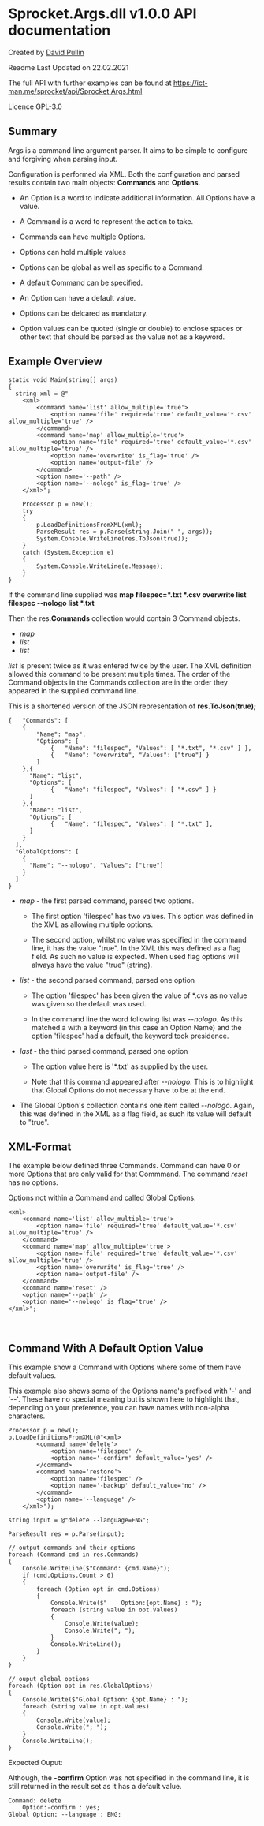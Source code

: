 # Sprocket.Args.dll v1.0.0 API documentation

Created by [David Pullin](https://ict-man.me)

Readme Last Updated on 22.02.2021

The full API with further examples can be found at https://ict-man.me/sprocket/api/Sprocket.Args.html

Licence GPL-3.0 


## Summary

Args is a command line argument parser.  It aims to be simple to configure and forgiving when parsing input.

Configuration is performed via XML. Both the configuration and parsed results contain two main objects: **Commands** and **Options**.

- An Option is a word to indicate additional information.  All Options have a value.

- A Command is a word to represent the action to take.

- Commands can have multiple Options.

- Options can hold multiple values

- Options can be global as well as specific to a Command.

- A default Command can be specified.

- An Option can have a default value.

- Options can be delcared as mandatory.

- Option values can be quoted (single or double) to enclose spaces or other text that should be parsed as the value not as a keyword.



## Example Overview

    static void Main(string[] args)
    {
	  string xml = @"
        <xml>
            <command name='list' allow_multiple='true'>
                <option name='file' required='true' default_value='*.csv' allow_multiple='true' />
            </command>
            <command name='map' allow_multiple='true'>
                <option name='file' required='true' default_value='*.csv' allow_multiple='true' />
                <option name='overwrite' is_flag='true' />
                <option name='output-file' />
            </command>
            <option name='--path' />
            <option name='--nologo' is_flag='true' />
        </xml>";

		Processor p = new();
		try
		{
			p.LoadDefinitionsFromXML(xml);
			ParseResult res = p.Parse(string.Join(" ", args));
			System.Console.WriteLine(res.ToJson(true));
		}
		catch (System.Exception e)
		{
			System.Console.WriteLine(e.Message);
		}
	}

If the command line supplied was **map filespec=\*.txt \*.csv  overwrite list filespec --nologo list \*.txt**

Then the res.**Commands** collection would contain 3 Command objects.

 - *map*
 - *list*
 - *list*

 *list* is present twice as it was entered twice by the user.  The XML definition allowed this command to be present multiple times. The order of the Command objects in the Commands collection are in the order they appeared in the supplied command line.

 This is a shortened version of the JSON representation of **res.ToJson(true);**

 	{   "Commands": [
		{   
            "Name": "map",
		    "Options": [
                {   "Name": "filespec", "Values": [ "*.txt", "*.csv" ] },
                {   "Name": "overwrite", "Values": ["true"] }
            ]
		},{
		  "Name": "list",
		  "Options": [
			    {   "Name": "filespec", "Values": [ "*.csv" ] }
          ]
		},{
		  "Name": "list",
		  "Options": [
			    {   "Name": "filespec", "Values": [	"*.txt" ],
		  ]
		}
	  ],
	  "GlobalOptions": [
		{
		  "Name": "--nologo", "Values": ["true"]
		}
	  ]
	}

 - *map* - the first parsed command, parsed two options.

    - The first option 'filespec' has two values.  This option was defined in the XML as allowing multiple options.

    - The second option, whilst no value was specified in the command line, it has the value "true".  In the XML this was defined as a flag field.  As such no value is expected.  When used flag options will always have the value "true" (string).
 
 - *list* - the second parsed command, parsed one option

    - The option 'filespec' has been given the value of *.cvs as no value was given so the default was used.  

    - In the command line the word following list was *--nologo*.  As this matched a with a keyword (in this case an Option Name) and the option 'filespec' had a default, the keyword took presidence.

 - *last* - the third parsed command, parsed one option

    - The option value here is '*.txt' as supplied by the user.

    - Note that this command appeared after *--nologo*.  This is to highlight that Global Options do not necessary have to be at the end.

 - The Global Option's collection contains one item called *--nologo*.  Again, this was defined in the XML as a flag field, as such its value will default to "true".


## XML-Format

The example below defined three Commands.  Command can have 0 or more Options that are only valid for that Commmand.  The command *reset* has no options.

Options not within a Command and called Global Options.

    <xml>
        <command name='list' allow_multiple='true'>
            <option name='file' required='true' default_value='*.csv' allow_multiple='true' />
        </command>
        <command name='map' allow_multiple='true'>
            <option name='file' required='true' default_value='*.csv' allow_multiple='true' />
            <option name='overwrite' is_flag='true' />
            <option name='output-file' />
        </command>
        <command name='reset' />
        <option name='--path' />
        <option name='--nologo' is_flag='true' />
    </xml>";

<br>

## Command With A Default Option Value

This example show a Command with Options where some of them have default values.  

This example also shows some of the Options name's prefixed with '-' and '--'.  These have no special meaning but is shown here to highlight that, depending on your preference, you can have names with non-alpha characters.

    Processor p = new();
    p.LoadDefinitionsFromXML(@"<xml>
            <command name='delete'>
                <option name='filespec' />
                <option name='-confirm' default_value='yes' />
            </command>
            <command name='restore'>
                <option name='filespec' />
                <option name='-backup' default_value='no' />
            </command>
            <option name='--language' />
        </xml>");

    string input = @"delete --language=ENG";

    ParseResult res = p.Parse(input);

    // output commands and their options
    foreach (Command cmd in res.Commands)
    {
        Console.WriteLine($"Command: {cmd.Name}");
        if (cmd.Options.Count > 0)
        {
            foreach (Option opt in cmd.Options)
            {
                Console.Write($"    Option:{opt.Name} : ");
                foreach (string value in opt.Values)
                {
                    Console.Write(value);
                    Console.Write("; ");
                }
                Console.WriteLine();
            }
        }
    }

    // ouput global options
    foreach (Option opt in res.GlobalOptions)
    {
        Console.Write($"Global Option: {opt.Name} : ");
        foreach (string value in opt.Values)
        {
            Console.Write(value);
            Console.Write("; ");
        }
        Console.WriteLine();
    }

Expected Ouput:

Although, the **-confirm** Option was not specified in the command line, it is still returned in the result set as it has a default value.

    Command: delete
        Option:-confirm : yes; 
    Global Option: --language : ENG;
